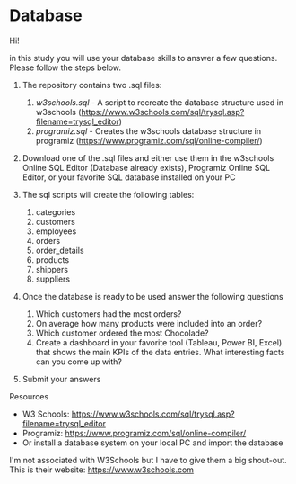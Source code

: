 # Database

Hi!

in this study you will use your database skills to answer a few questions. Please follow the steps below. 

1. The repository contains two .sql files:
    1. *w3schools.sql* - A script to recreate the database structure used in w3schools (https://www.w3schools.com/sql/trysql.asp?filename=trysql_editor)
    2. *programiz.sql* - Creates the w3schools database structure in programiz (https://www.programiz.com/sql/online-compiler/)
2. Download one of the .sql files and either use them in the w3schools Online SQL Editor (Database already exists), Programiz Online SQL Editor, or your favorite SQL database installed on your PC
3. The sql scripts will create the following tables:
    1. categories
    2. customers
    3. employees
    4. orders
    5. order_details
    6. products
    7. shippers
    8. suppliers
    
5. Once the database is ready to be used answer the following questions
    1. Which customers had the most orders?
    2. On average how many products were included into an order?
    3. Which customer ordered the most Chocolade?
    4. Create a dashboard in your favorite tool (Tableau, Power BI, Excel) that shows the main KPIs of the data entries. What interesting facts can you come up with?
  
6. Submit your answers


Resources
* W3 Schools: https://www.w3schools.com/sql/trysql.asp?filename=trysql_editor
* Programiz: https://www.programiz.com/sql/online-compiler/
* Or install a database system on your local PC and import the database




I'm not associated with W3Schools but I have to give them a big shout-out. This is their website:
https://www.w3schools.com
